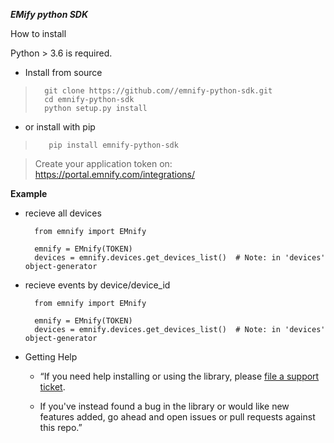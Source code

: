 ***EMify python SDK***

How to install

Python > 3.6 is required.



- Install from source
>       git clone https://github.com//emnify-python-sdk.git
>       cd emnify-python-sdk
>       python setup.py install
- or install with pip
>        pip install emnify-python-sdk
  
> Create your application token on: https://portal.emnify.com/integrations/

**Example**

- recieve all devices

        from emnify import EMnify
  
        emnify = EMnify(TOKEN)
        devices = emnify.devices.get_devices_list()  # Note: in 'devices' object-generator
        
- recieve events by device/device_id

        from emnify import EMnify
  
        emnify = EMnify(TOKEN)
        devices = emnify.devices.get_devices_list()  # Note: in 'devices' object-generator

- Getting Help
    - “If you need help installing or using the library, please [file a support ticket](https://support.emnify.com/hc/en-us/requests/new).
        
    -    If you've instead found a bug in the library or would like new features added, go ahead and open issues or pull requests against this repo.”
    
